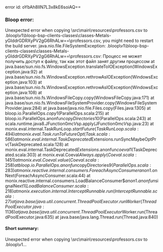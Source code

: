 error id: oYbAh8IIN7L3x8kE6soiAQ==
### Bloop error:

Unexpected error when copying <WORKSPACE>\src\main\resources\professors.csv to <WORKSPACE>\.bloop\v1\bloop-bsp-clients-classes\classes-Metals-yGIddrGDRXyPV2gG6RhALw==\professors.csv, you might need to restart the build server.
java.nio.file.FileSystemException: <WORKSPACE>\.bloop\v1\bloop-bsp-clients-classes\classes-Metals-yGIddrGDRXyPV2gG6RhALw==\professors.csv: Процесс не может получить доступ к файлу, так как этот файл занят другим процессом
	at java.base/sun.nio.fs.WindowsException.translateToIOException(WindowsException.java:92)
	at java.base/sun.nio.fs.WindowsException.rethrowAsIOException(WindowsException.java:103)
	at java.base/sun.nio.fs.WindowsException.rethrowAsIOException(WindowsException.java:108)
	at java.base/sun.nio.fs.WindowsFileCopy.copy(WindowsFileCopy.java:171)
	at java.base/sun.nio.fs.WindowsFileSystemProvider.copy(WindowsFileSystemProvider.java:284)
	at java.base/java.nio.file.Files.copy(Files.java:1305)
	at bloop.io.ParallelOps$.copy$1(ParallelOps.scala:215)
	at bloop.io.ParallelOps$.$anonfun$copyDirectories$10(ParallelOps.scala:243)
	at scala.runtime.java8.JFunction0$mcV$sp.apply(JFunction0$mcV$sp.java:23)
	at monix.eval.internal.TaskRunLoop$.startFuture(TaskRunLoop.scala:494)
	at monix.eval.Task.runToFutureOpt(Task.scala:586)
	at monix.eval.internal.TaskDeprecated$Extensions.runSyncMaybeOptPrv(TaskDeprecated.scala:128)
	at monix.eval.internal.TaskDeprecated$Extensions.$anonfun$coeval$1(TaskDeprecated.scala:303)
	at monix.eval.Coeval$Always.apply(Coeval.scala:1451)
	at monix.eval.Coeval.value(Coeval.scala:258)
	at bloop.io.ParallelOps$.$anonfun$copyDirectories$9(ParallelOps.scala:283)
	at monix.reactive.internal.consumers.ForeachAsyncConsumer$$anon$1.onNext(ForeachAsyncConsumer.scala:44)
	at monix.reactive.internal.consumers.LoadBalanceConsumer$$anon$1.$anonfun$signalNext$1(LoadBalanceConsumer.scala:218)
	at monix.execution.internal.InterceptRunnable.run(InterceptRunnable.scala:27)
	at java.base/java.util.concurrent.ThreadPoolExecutor.runWorker(ThreadPoolExecutor.java:1136)
	at java.base/java.util.concurrent.ThreadPoolExecutor$Worker.run(ThreadPoolExecutor.java:635)
	at java.base/java.lang.Thread.run(Thread.java:840)
#### Short summary: 

Unexpected error when copying <WORKSPACE>\src\main\resources\professors.csv to <WORKSPACE>\.bloop\v1...